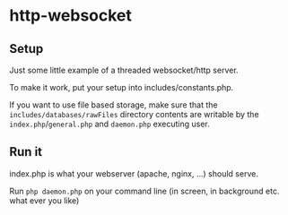 http-websocket
==============

Setup
-----

Just some little example of a threaded websocket/http server.

To make it work, put your setup into includes/constants.php.

If you want to use file based storage, make sure that the `includes/databases/rawFiles` directory contents are writable by the `index.php`/`general.php` and `daemon.php` executing user.

Run it
------

index.php is what your webserver (apache, nginx, ...) should serve.

Run `php daemon.php` on your command line (in screen, in background etc. what ever you like)
